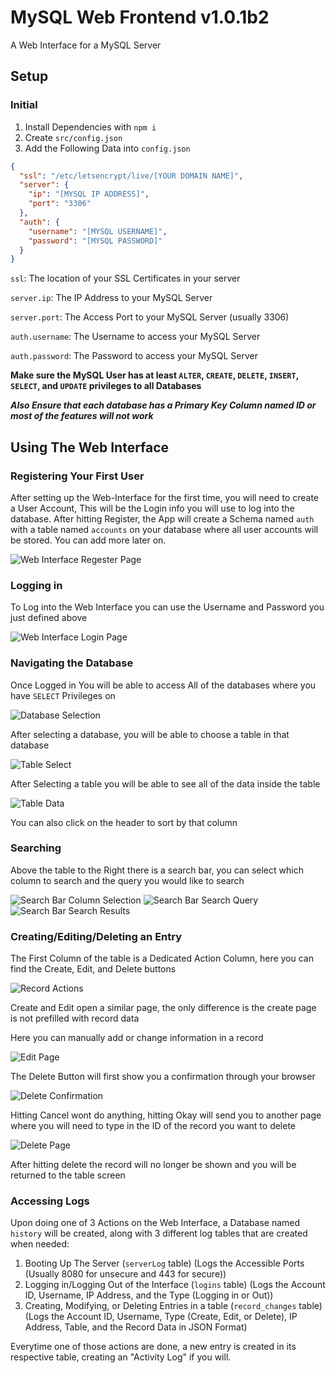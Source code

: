 # MySQL Web Frontend v1.0.1b2
A Web Interface for a MySQL Server

## Setup
### Initial
1. Install Dependencies with `npm i`
2. Create `src/config.json`
3. Add the Following Data into `config.json`
```json
{
  "ssl": "/etc/letsencrypt/live/[YOUR DOMAIN NAME]",
  "server": {
    "ip": "[MYSQL IP ADDRESS]",
    "port": "3306"
  },
  "auth": {
    "username": "[MYSQL USERNAME]",
    "password": "[MYSQL PASSWORD]"
  }
}
```
`ssl`: The location of your SSL Certificates in your server

`server.ip`: The IP Address to your MySQL Server

`server.port`: The Access Port to your MySQL Server (usually 3306)

`auth.username`: The Username to access your MySQL Server

`auth.password`: The Password to access your MySQL Server

**Make sure the MySQL User has at least `ALTER`, `CREATE`, `DELETE`, `INSERT`, `SELECT`, and `UPDATE` privileges to all Databases**

***Also Ensure that each database has a Primary Key Column named ID or most of the features will not work***

## Using The Web Interface

### Registering Your First User

After setting up the Web-Interface for the first time, you will need to create a User Account, This will be the Login info you will use to log into the database. After hitting Register, the App will create a Schema named `auth` with a table named `accounts` on your database where all user accounts will be stored. You can add more later on.

![Web Interface Regester Page](images/register.png)

### Logging in

To Log into the Web Interface you can use the Username and Password you just defined above

![Web Interface Login Page](images/login.png)

### Navigating the Database

Once Logged in You will be able to access All of the databases where you have `SELECT` Privileges on

![Database Selection](images/database-selection.png)

After selecting a database, you will be able to choose a table in that database

![Table Select](images/table-selection.png)

After Selecting a table you will be able to see all of the data inside the table

![Table Data](images/table-data.png)

You can also click on the header to sort by that column

### Searching

Above the table to the Right there is a search bar, you can select which column to search and the query you would like to search

![Search Bar Column Selection](images/searchbar-columns.png)
![Search Bar Search Query](images/searchbar-query.png)
![Search Bar Search Results](images/searchbar-results.png)

### Creating/Editing/Deleting an Entry

The First Column of the table is a Dedicated Action Column, here you can find the Create, Edit, and Delete buttons

![Record Actions](images/dedicated-action-column.png)

Create and Edit open a similar page, the only difference is the create page is not prefilled with record data

Here you can manually add or change information in a record

![Edit Page](images/edit-page.png)

The Delete Button will first show you a confirmation through your browser

![Delete Confirmation](images/delete-confirmation.png)

Hitting Cancel wont do anything, hitting Okay will send you to another page where you will need to type in the ID of the record you want to delete

![Delete Page](images/delete-page.png)

After hitting delete the record will no longer be shown and you will be returned to the table screen

### Accessing Logs

Upon doing one of 3 Actions on the Web Interface, a Database named `history` will be created, along with 3 different log tables that are created when needed:
1. Booting Up The Server (`serverLog` table) (Logs the Accessible Ports (Usually 8080 for unsecure and 443 for secure))
2. Logging in/Logging Out of the Interface (`logins` table) (Logs the Account ID, Username, IP Address, and the Type (Logging in or Out))
3. Creating, Modifying, or Deleting Entries in a table (`record_changes` table) (Logs the Account ID, Username, Type (Create, Edit, or Delete), IP Address, Table, and the Record Data in JSON Format)

Everytime one of those actions are done, a new entry is created in its respective table, creating an "Activity Log" if you will.

